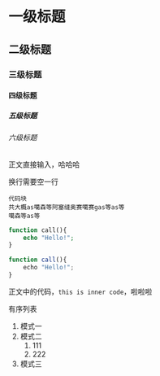 # 一级标题
## 二级标题
### 三级标题
#### 四级标题
##### 五级标题
###### 六级标题

正文直接输入，哈哈哈

换行需要空一行


```
代码块
共大概as噶森等阿塞缝奥赛噶赛gas等as等
噶森等as等
```

```php
function call(){
    echo "Hello!";
}
```

```javascript
function call(){
    echo "Hello!";
}
```

正文中的代码，``this is inner code``，啦啦啦


有序列表
1. 模式一
2. 模式二
    1. 111
    2. 222
3. 模式三